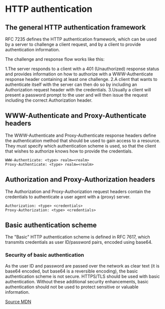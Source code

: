 # HTTP authentication

## The general HTTP authentication framework

RFC 7235 defines the HTTP authentication
framework, which can be used by a server to
challenge a client request, and by a client to
provide authentication information.

The challenge and response flow works like this:

1.The server responds to a client with a 401 (Unauthorized) response status and provides information on how to authorize with a WWW-Authenticate response header containing at least one challenge.
2.A client that wants to authenticate itself with the server can then do so by including an Authorization request header with the credentials.
3.Usually a client will present a password prompt to the user and will then issue the request including the correct Authorization header.
 
## WWW-Authenticate and Proxy-Authenticate headers

The WWW-Authenticate and Proxy-Authenticate
response headers define the authentication method
that should be used to gain access to a resource.
They must specify which authentication scheme is
used, so that the client that wishes to authorize
knows how to provide the credentials.

```http
WWW-Authenticate: <type> realm=<realm>
Proxy-Authenticate: <type> realm=<realm>
```

## Authorization and Proxy-Authorization headers

The Authorization and Proxy-Authorization request
headers contain the credentials to authenticate a
user agent with a (proxy) server.

```http
Authorization: <type> <credentials>
Proxy-Authorization: <type> <credentials>
```

## Basic authentication scheme

The "Basic" HTTP authentication scheme is defined
in RFC 7617, which transmits credentials as user
ID/password pairs, encoded using base64.

### Security of basic authentication

As the user ID and password are passed over the
network as clear text (it is base64 encoded, but
base64 is a reversible encoding), the basic
authentication scheme is not secure. HTTPS/TLS
should be used with basic authentication. Without
these additional security enhancements, basic
authentication should not be used to protect
sensitive or valuable information.

[Source MDN](https://developer.mozilla.org/en-US/docs/Web/HTTP/Authentication)
